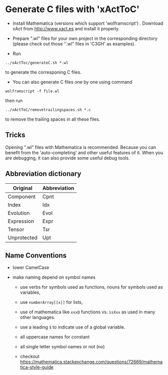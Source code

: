 # Generate C files with 'xActToC'

* Install Mathematica (versions which support 'wolframscript') . Download xAct from http://www.xact.es and install it properly.

* Prepare ".wl" files for your own project in the corresponding directory (please check out those ''.wl" files in 'C3GH' as examples).

* Run

```shell
../xActToc/generateC.sh *.wl
```
to generate the corresponing C files.

* You can also generate C files one by one using command

```shell
wolframscript -f file.wl
```

then run

```shell
../xActToC/removetrailingspaces.sh *.c
```

to remove the trailing spaces in all these files.


## Tricks

Opening ".wl" files with Mathematica is recommended. Because you can benefit from the 'auto-completing' and other useful features of it. When you are debugging, it can also provide some useful debug tools.


## Abbreviation dictionary

| Original    | Abbreviation |
| ----------- | ------------ |
| Component   | Cpnt         |
| Index       | Idx          |
| Evolution   | Evol         |
| Expression  | Expr         |
| Tensor      | Tsr          |
| Unprotected | Upt          |


## Name Conventions

* lower CamelCase

* make naming depend on symbol names

    * use verbs for symbols used as functions, nouns for symbols used as variables,

    * use `numberArray[[x]]` for lists,

    * use of mathematica like `xxxQ` functions vs. `isXxx` as used in many other languages.

    * use a leading `$` to indicate use of a global variable.

    * all uppercase names for constant

    * all single letter symbol names or not (no)

    * checkout https://mathematica.stackexchange.com/questions/72669/mathematica-style-guide
